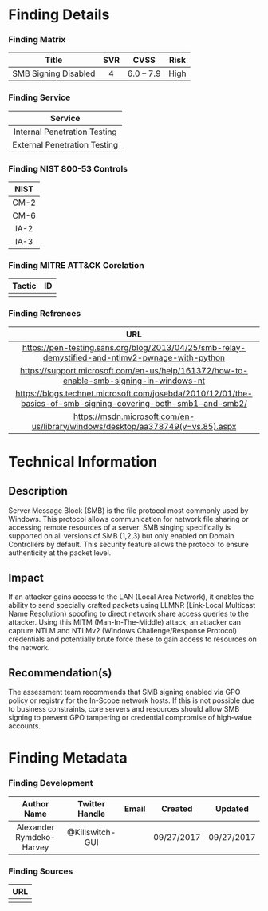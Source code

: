 # Finding Details 

### Finding Matrix
| Title  | SVR  |  CVSS  | Risk |
|:-:|:-:|:-:|:-:|
|  SMB Signing Disabled | 4  | 6.0 – 7.9  | High  |

### Finding Service
| Service  |
|:-:|
| Internal Penetration Testing  |
| External Penetration Testing  |

### Finding NIST 800-53 Controls
| NIST  |
|:-:|
| CM-2 |
| CM-6 | 
| IA-2 |
| IA-3 |


### Finding MITRE ATT&CK Corelation
| Tactic | ID |
|:-:|:-:|
|  |  |

### Finding Refrences
| URL |
|:-:|
| https://pen-testing.sans.org/blog/2013/04/25/smb-relay-demystified-and-ntlmv2-pwnage-with-python |
| https://support.microsoft.com/en-us/help/161372/how-to-enable-smb-signing-in-windows-nt |
| https://blogs.technet.microsoft.com/josebda/2010/12/01/the-basics-of-smb-signing-covering-both-smb1-and-smb2/ |
| https://msdn.microsoft.com/en-us/library/windows/desktop/aa378749(v=vs.85).aspx |
 
 
# Technical Information

## Description 
Server Message Block (SMB) is the file protocol most commonly used by Windows. This protocol allows communication for network file sharing or accessing remote resources of a server. SMB singing specifically is supported on all versions of SMB (1,2,3) but only enabled on Domain Controllers by default. This security feature allows the protocol to ensure authenticity at the packet level.


## Impact
If an attacker gains access to the LAN (Local Area Network), it enables the ability to send specially crafted packets using LLMNR (Link-Local Multicast Name Resolution) spoofing to direct network share access queries to the attacker. Using this MITM (Man-In-The-Middle) attack, an attacker can capture NTLM and NTLMv2 (Windows Challenge/Response Protocol) credentials and potentially brute force these to gain access to resources on the network. 



## Recommendation(s)
The assessment team recommends that SMB signing enabled via GPO policy or registry for the In-Scope network hosts. If this is not possible due to business constraints, core servers and resources should allow SMB signing to prevent GPO tampering or credential compromise of high-value accounts.  

# Finding Metadata
### Finding Development
| Author Name | Twitter Handle | Email | Created | Updated |
|:-:|:-:|:-:|:-:|:-:|
| Alexander Rymdeko-Harvey | @Killswitch-GUI |  | 09/27/2017 | 09/27/2017 |

### Finding Sources
| URL | 
|:-:|
|  |
